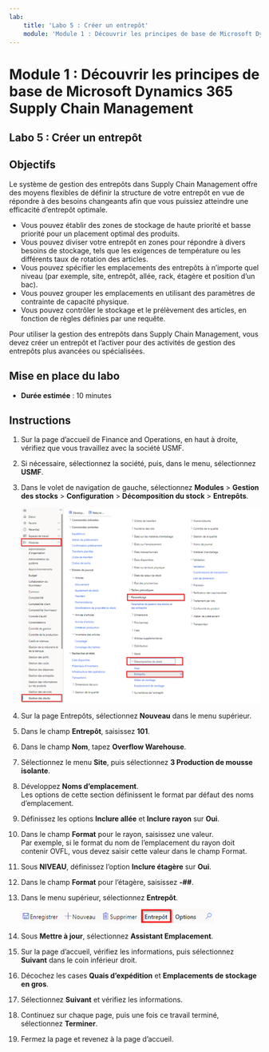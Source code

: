 ```yaml
---
lab:
    title: 'Labo 5 : Créer un entrepôt'
    module: 'Module 1 : Découvrir les principes de base de Microsoft Dynamics 365 Supply Chain Management'
---
```


# Module 1 : Découvrir les principes de base de Microsoft Dynamics 365 Supply Chain Management

## Labo 5 : Créer un entrepôt

## Objectifs
Le système de gestion des entrepôts dans Supply Chain Management offre des moyens flexibles de définir la structure de votre entrepôt en vue de répondre à des besoins changeants afin que vous puissiez atteindre une efficacité d’entrepôt optimale.

- Vous pouvez établir des zones de stockage de haute priorité et basse priorité pour un placement optimal des produits.
- Vous pouvez diviser votre entrepôt en zones pour répondre à divers besoins de stockage, tels que les exigences de température ou les différents taux de rotation des articles.
- Vous pouvez spécifier les emplacements des entrepôts à n’importe quel niveau (par exemple, site, entrepôt, allée, rack, étagère et position d’un bac).
- Vous pouvez grouper les emplacements en utilisant des paramètres de contrainte de capacité physique.
- Vous pouvez contrôler le stockage et le prélèvement des articles, en fonction de règles définies par une requête.

Pour utiliser la gestion des entrepôts dans Supply Chain Management, vous devez créer un entrepôt et l’activer pour des activités de gestion des entrepôts plus avancées ou spécialisées.

## Mise en place du labo

   - **Durée estimée** : 10 minutes

## Instructions

1. Sur la page d’accueil de Finance and Operations, en haut à droite, vérifiez que vous travaillez avec la société USMF.

1. Si nécessaire, sélectionnez la société, puis, dans le menu, sélectionnez **USMF**.

1. Dans le volet de navigation de gauche, sélectionnez **Modules** > **Gestion des stocks** > **Configuration** > **Décomposition du stock** > **Entrepôts**.

    ![Capture d’écran affichant la navigation dans le module Entrepôts](./media/lp1-m3-warehouses-module-navigation.png)

1. Sur la page Entrepôts, sélectionnez **Nouveau** dans le menu supérieur.

1. Dans le champ **Entrepôt**, saisissez **101**.

1. Dans le champ **Nom**, tapez **Overflow Warehouse**.

1. Sélectionnez le menu **Site**, puis sélectionnez **3 Production de mousse isolante**.

1. Développez **Noms d’emplacement**.  
    Les options de cette section définissent le format par défaut des noms d’emplacement.

1. Définissez les options **Inclure allée** et **Inclure rayon** sur **Oui**.

1. Dans le champ **Format** pour le rayon, saisissez une valeur.  
    Par exemple, si le format du nom de l’emplacement du rayon doit contenir OVFL, vous devez saisir cette valeur dans le champ Format.

1. Sous **NIVEAU**, définissez l’option **Inclure étagère** sur **Oui**.

1. Dans le champ **Format** pour l’étagère, saisissez **-##**.

1. Dans le menu supérieur, sélectionnez **Entrepôt**.

    ![Capture d’écran affichant l’option de menu Entrepôt mise en surbrillance](./media/lp1-m3-warehouses-menu-option.png)

1. Sous **Mettre à jour**, sélectionnez **Assistant Emplacement**.

1. Sur la page d’accueil, vérifiez les informations, puis sélectionnez **Suivant** dans le coin inférieur droit.

1. Décochez les cases **Quais d’expédition** et **Emplacements de stockage en gros**.

1. Sélectionnez **Suivant** et vérifiez les informations.

1. Continuez sur chaque page, puis une fois ce travail terminé, sélectionnez **Terminer**.

1. Fermez la page et revenez à la page d’accueil.
